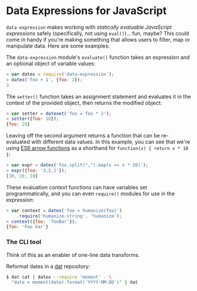 # Data Expressions for JavaScript
`data-expression` makes working with *statically evaluable JavaScript
expressions* safely (specifically, not using `eval()`)... fun, maybe? This
could come in handy if you're making something that allows users to filter, map
or manipulate data. Here are some examples:

The `data-expression` module's `evaluate()` function takes an
expression and an optional object of variable values:
```js
> var datex = require('data-expression');
> datex('foo + 1', {foo: 2});
3
```

The `setter()` function takes an assignment statement and evaluates
it in the context of the provided object, then returns the modified
object:
```js
> var setter = datexet('foo = foo * 2');
> setter({foo: 10});
{foo: 20}
```

Leaving off the second argument returns a function that can be
re-evaluated with different data values. In this example, you can see that
we're using [ES6 arrow functions] as a shorthand for
`function(x) { return x * 10 }`:
```js
> var expr = datex('foo.split(",").map(x => x * 10)');
> expr({foo: '3,2,1'});
[30, 20, 10]
```

These evaluation *context* functions can have variables set programmatically,
and you can even `require()` modules for use in the expression:
```js
> var context = datex('foo = humanize(foo)')
    .require('humanize-string', 'humanize');
> context({foo: 'fooBar'});
{foo: 'Foo bar'}
```

### The CLI tool
Think of this as an enabler of one-line data transforms.

Reformat dates in a [dat] repository:

```sh
$ dat cat | datex --require 'moment' - \
  "date = moment(date).format('YYYY-MM-DD')" | dat
```

[dat]: http://dat-data.com/
[ES6 arrow functions]: https://developer.mozilla.org/en-US/docs/Web/JavaScript/Reference/Functions/Arrow_functions
